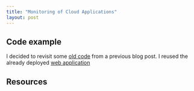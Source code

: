 ```yaml
---
title: "Monitoring of Cloud Applications"
layout: post
---
```



## Code example

I decided to revisit some [old code](https://github.com/Alejandratala/blog6WebApp) from a previous blog post. I reused the already deployed [web application](https://blog6webapp.azurewebsites.net/)

## Resources